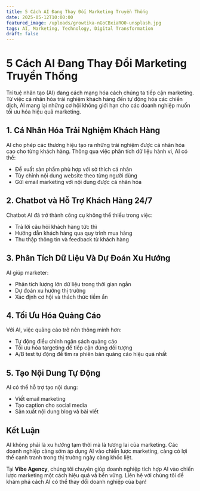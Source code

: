 ```yaml
---
title: 5 Cách AI Đang Thay Đổi Marketing Truyền Thống
date: 2025-05-12T10:00:00
featured_image: /uploads/growtika-nGoCBxiaRO0-unsplash.jpg
tags: AI, Marketing, Technology, Digital Transformation
draft: false
---
```

# 5 Cách AI Đang Thay Đổi Marketing Truyền Thống

Trí tuệ nhân tạo (AI) đang cách mạng hóa cách chúng ta tiếp cận marketing. Từ việc cá nhân hóa trải nghiệm khách hàng đến tự động hóa các chiến dịch, AI mang lại những cơ hội không giới hạn cho các doanh nghiệp muốn tối ưu hóa hiệu quả marketing.

## 1. Cá Nhân Hóa Trải Nghiệm Khách Hàng

AI cho phép các thương hiệu tạo ra những trải nghiệm được cá nhân hóa cao cho từng khách hàng. Thông qua việc phân tích dữ liệu hành vi, AI có thể:

- Đề xuất sản phẩm phù hợp với sở thích cá nhân
- Tùy chỉnh nội dung website theo từng người dùng
- Gửi email marketing với nội dung được cá nhân hóa

## 2. Chatbot và Hỗ Trợ Khách Hàng 24/7

Chatbot AI đã trở thành công cụ không thể thiếu trong việc:

- Trả lời câu hỏi khách hàng tức thì
- Hướng dẫn khách hàng qua quy trình mua hàng
- Thu thập thông tin và feedback từ khách hàng

## 3. Phân Tích Dữ Liệu Và Dự Đoán Xu Hướng

AI giúp marketer:

- Phân tích lượng lớn dữ liệu trong thời gian ngắn
- Dự đoán xu hướng thị trường
- Xác định cơ hội và thách thức tiềm ẩn

## 4. Tối Ưu Hóa Quảng Cáo

Với AI, việc quảng cáo trở nên thông minh hơn:

- Tự động điều chỉnh ngân sách quảng cáo
- Tối ưu hóa targeting để tiếp cận đúng đối tượng
- A/B test tự động để tìm ra phiên bản quảng cáo hiệu quả nhất

## 5. Tạo Nội Dung Tự Động

AI có thể hỗ trợ tạo nội dung:

- Viết email marketing
- Tạo caption cho social media
- Sản xuất nội dung blog và bài viết

## Kết Luận

AI không phải là xu hướng tạm thời mà là tương lai của marketing. Các doanh nghiệp càng sớm áp dụng AI vào chiến lược marketing, càng có lợi thế cạnh tranh trong thị trường ngày càng khốc liệt.

Tại **Vibe Agency**, chúng tôi chuyên giúp doanh nghiệp tích hợp AI vào chiến lược marketing một cách hiệu quả và bền vững. Liên hệ với chúng tôi để khám phá cách AI có thể thay đổi doanh nghiệp của bạn!
